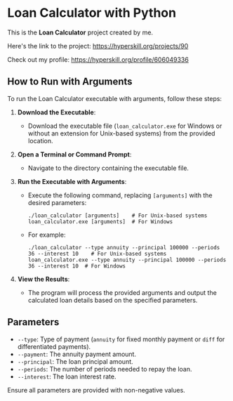 # Loan Calculator with Python

This is the **Loan Calculator** project created by me.

Here's the link to the project: https://hyperskill.org/projects/90

Check out my profile: https://hyperskill.org/profile/606049336

## How to Run with Arguments

To run the Loan Calculator executable with arguments, follow these steps:

1. **Download the Executable**:
   - Download the executable file (`loan_calculator.exe` for Windows or without an extension for Unix-based systems) from the provided location.

2. **Open a Terminal or Command Prompt**:
   - Navigate to the directory containing the executable file.

3. **Run the Executable with Arguments**:
   - Execute the following command, replacing `[arguments]` with the desired parameters:
     ```
     ./loan_calculator [arguments]    # For Unix-based systems
     loan_calculator.exe [arguments]  # For Windows
     ```
   - For example:
     ```
     ./loan_calculator --type annuity --principal 100000 --periods 36 --interest 10    # For Unix-based systems
     loan_calculator.exe --type annuity --principal 100000 --periods 36 --interest 10  # For Windows
     ```

4. **View the Results**:
   - The program will process the provided arguments and output the calculated loan details based on the specified parameters.

## Parameters

- `--type`: Type of payment (`annuity` for fixed monthly payment or `diff` for differentiated payments).
- `--payment`: The annuity payment amount.
- `--principal`: The loan principal amount.
- `--periods`: The number of periods needed to repay the loan.
- `--interest`: The loan interest rate.

Ensure all parameters are provided with non-negative values.
